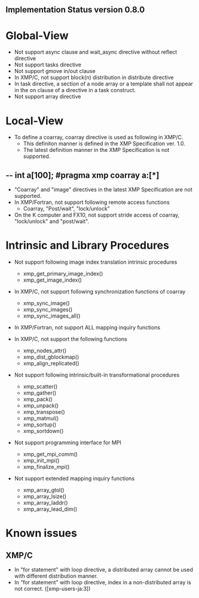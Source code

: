 Implementation Status version 0.8.0
---------------------------------------
# Global-View
* Not support async clause and wait_async directive without reflect directive
* Not support tasks directive
* Not support gmove in/out clause
* In XMP/C, not support block(n) distribution in distribute directive
* In task directive, a section of a node array or a template shall not appear in the on clause of a directive in a task construct.
* Not support array directive

# Local-View
* To define a coarray, coarray directive is used as following in XMP/C.
    * This definiton manner is defined in the XMP Specification ver. 1.0.
    * The latest definition manner in the XMP Specification is not supported. 

--
    int a[100];
    #pragma xmp coarray a:[*]
--

* "Coarray" and "image" directives in the latest XMP Specification are not supported.
* In XMP/Fortran, not support following remote access functions
    * Coarray, "Post/wait", "lock/unlock"
* On the K computer and FX10, not support stride access of coarray, "lock/unlock" and "post/wait".

# Intrinsic and Library Procedures
* Not support following image index translation intrinsic procedures
    * xmp_get_primary_image_index()
    * xmp_get_image_index()

* In XMP/C, not support following synchronization functions of coarray
    * xmp_sync_image()
    * xmp_sync_images()
    * xmp_sync_images_all()

* In XMP/Fortran, not support ALL mapping inquiry functions
* In XMP/C, not support the following functions
     * xmp_nodes_attr()
     * xmp_dist_gblockmap()
     * xmp_align_replicated()

* Not support following intrinsic/built-in transformational procedures
     * xmp_scatter()
     * xmp_gather()
     * xmp_pack()
     * xmp_unpack()
     * xmp_transpose()
     * xmp_matmul()
     * xmp_sortup()
     * xmp_sortdown()

* Not support programming interface for MPI
    * xmp_get_mpi_comm()
    * xmp_init_mpi()
    * xmp_finalize_mpi()

* Not support extended mapping inquiry functions
    * xmp_array_gtol()
    * xmp_array_lsize()
    * xmp_array_laddr()
    * xmp_array_lead_dim()

# Known issues
## XMP/C
* In "for statement" with loop directive, a distributed array cannot be used with different distribution manner.
* In "for statement" with loop directive, index in a non-distributed array is not correct. ([xmp-users-ja:3])
